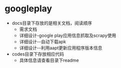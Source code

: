 # googleplay
- docs目录下存放的是相关文档，阅读顺序
   - 需求文档
   - 详细设计-google play应用信息抓取及scrapy使用
   - 详细设计--自动下载apk
   - 详细设计--利用aapt更新应用程序版本信息
- codes目录下存放相应代码
   - 具体信息请查看目录下readme

